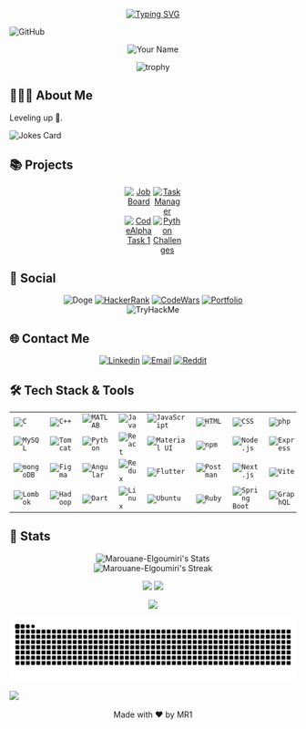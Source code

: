 <!-- Header -->
<div align="center">

[![Typing SVG](https://readme-typing-svg.demolab.com?font=Fira+Code&size=22&pause=1000&color=A425C8&background=0D1A3373&center=true&random=false&width=435&lines=Welcome+to+my+labyrinth+%F0%9F%98%8A;Thank+you+for+your+visit+%F0%9F%A4%9D)](https://git.io/typing-svg)

</div>


![GitHub](https://img.shields.io/github/followers/Marouane-Elgoumiri.svg?style=social&label=Follow&maxAge=2592000])
<p align="center">
  <img src="https://res.cloudinary.com/dtp0lqhke/image/upload/v1711840066/1704226025220_lfs7uf.jpg" alt="Your Name">
</p>
<div align="center">

![trophy](https://github-profile-trophy.vercel.app/?username=Marouane-Elgoumiri&row=1&column=8&no-bg=true&theme=radical)

</div>

<!-- About Me -->
## 🧑🏻‍💻 About Me
Leveling up 🚀.

<!-- Markdown -->

![Jokes Card](https://readme-jokes.vercel.app/api)

<!-- Projects -->
## 📚 Projects

<div align="center">
  <div style="display: flex; justify-content: center;">
    <a href="https://github.com/Marouane-Elgoumiri/job_board">
      <img src="https://github-readme-stats.vercel.app/api/pin/?username=Marouane-Elgoumiri&repo=job_board&theme=tokyonight" alt="Job Board" style="max-width: 50px;">
    </a>
    <a href="https://github.com/Marouane-Elgoumiri/task_manager">
      <img src="https://github-readme-stats.vercel.app/api/pin/?username=Marouane-Elgoumiri&repo=task_manager&theme=tokyonight" alt="Task Manager" style="max-width: 50px;">
    </a>
  </div>
  <div style="display: flex; justify-content: center;">
    <a href="https://github.com/Marouane-Elgoumiri/CodeAlpha_task1">
      <img src="https://github-readme-stats.vercel.app/api/pin/?username=Marouane-Elgoumiri&repo=CodeAlpha_task1&theme=tokyonight" alt="CodeAlpha Task 1" style="max-width: 50px;">
    </a>
    <a href="https://github.com/Marouane-Elgoumiri/Python_Challenges">
      <img src="https://github-readme-stats.vercel.app/api/pin/?username=Marouane-Elgoumiri&repo=Python_Challenges&theme=tokyonight" alt="Python Challenges" style="max-width: 50px;">
    </a>
  </div>
</div>




<!-- Contact Me -->
## 🛜 Social
<div align="center">
	
![Doge](https://git.io/Doge)
[![HackerRank](https://img.shields.io/badge/-Hackerrank-2EC866?style=for-the-badge&logo=HackerRank&logoColor=white)](https://www.hackerrank.com/profile/marouane_elgoum1)
[![CodeWars](https://img.shields.io/badge/Codewars-B1361E?style=for-the-badge&logo=Codewars&logoColor=white)](https://www.codewars.com/users/_MR1_)
[![Portfolio](https://img.shields.io/badge/website-000000?style=for-the-badge&logo=About.me&logoColor=white)](https://marouane-elgoumiri.github.io/portfolio/)<br/>
<img src="https://tryhackme-badges.s3.amazonaws.com/marouane.elgoumi.png" alt="TryHackMe">


</div>

## 🌐 Contact Me 

<div align="center">
	
[![Linkedin](https://img.shields.io/badge/LinkedIn-0077B5?style=for-the-badge&logo=linkedin&logoColor=white)](https://www.linkedin.com/in/marwan-el-goumiri/)
[![Email](https://img.shields.io/badge/Gmail-D14836?style=for-the-badge&logo=gmail&logoColor=white)](mailto:Mar.Elgoumiri@hotmail.com)
[![Reddit](https://img.shields.io/badge/Reddit-%23FF4500.svg?style=for-the-badge&logo=Reddit&logoColor=white)](https://www.reddit.com/user/VonWaffe/)

</div>

## 🛠️ Tech Stack & Tools
<div align="center">
	<table>
		<tr>
			<td><code><img width="70" src="https://user-images.githubusercontent.com/25181517/192106070-46255bcf-65e6-4c6b-a296-bf8d0d8fb2a7.png" alt="C" title="C"/></code></td>
			<td><code><img width="70" src="https://user-images.githubusercontent.com/25181517/192106073-90fffafe-3562-4ff9-a37e-c77a2da0ff58.png" alt="C++" title="C++"/></code></td>
			<td><code><img width="70" src="https://user-images.githubusercontent.com/25181517/192106593-610ee31c-995e-4f24-b8e1-0f18eead6fae.png" alt="MATLAB" title="MATLAB"/></code></td>
			<td><code><img width="70" src="https://user-images.githubusercontent.com/25181517/117201156-9a724800-adec-11eb-9a9d-3cd0f67da4bc.png" alt="Java" title="Java"/></code></td>
			<td><code><img width="70" src="https://user-images.githubusercontent.com/25181517/117447155-6a868a00-af3d-11eb-9cfe-245df15c9f3f.png" alt="JavaScript" title="JavaScript"/></code></td>
			<td><code><img width="70" src="https://user-images.githubusercontent.com/25181517/192158954-f88b5814-d510-4564-b285-dff7d6400dad.png" alt="HTML" title="HTML"/></code></td>
			<td><code><img width="70" src="https://user-images.githubusercontent.com/25181517/183898674-75a4a1b1-f960-4ea9-abcb-637170a00a75.png" alt="CSS" title="CSS"/></code></td>
			<td><code><img width="70" src="https://user-images.githubusercontent.com/25181517/183570228-6a040b9f-3ddf-47a2-a201-743121dac664.png" alt="php" title="php"/></code></td>
		</tr>
		<tr>
			<td><code><img width="70" src="https://user-images.githubusercontent.com/25181517/183896128-ec99105a-ec1a-4d85-b08b-1aa1620b2046.png" alt="MySQL" title="MySQL"/></code></td>
			<td><code><img width="70" src="https://user-images.githubusercontent.com/25181517/183894676-137319b5-1364-4b6a-ba4f-e9fc94ddc4aa.png" alt="Tomcat" title="Tomcat"/></code></td>
			<td><code><img width="70" src="https://user-images.githubusercontent.com/25181517/183423507-c056a6f9-1ba8-4312-a350-19bcbc5a8697.png" alt="Python" title="Python"/></code></td>
			<td><code><img width="70" src="https://user-images.githubusercontent.com/25181517/183897015-94a058a6-b86e-4e42-a37f-bf92061753e5.png" alt="React" title="React"/></code></td>
			<td><code><img width="70" src="https://user-images.githubusercontent.com/25181517/189716630-fe6c084c-6c66-43af-aa49-64c8aea4a5c2.png" alt="Material UI" title="Material UI"/></code></td>
			<td><code><img width="70" src="https://user-images.githubusercontent.com/25181517/121401671-49102800-c959-11eb-9f6f-74d49a5e1774.png" alt="npm" title="npm"/></code></td>
			<td><code><img width="70" src="https://user-images.githubusercontent.com/25181517/183568594-85e280a7-0d7e-4d1a-9028-c8c2209e073c.png" alt="Node.js" title="Node.js"/></code></td>
			<td><code><img width="70" src="https://user-images.githubusercontent.com/25181517/183859966-a3462d8d-1bc7-4880-b353-e2cbed900ed6.png" alt="Express" title="Express"/></code></td>
		</tr>
		<tr>
			<td><code><img width="70" src="https://user-images.githubusercontent.com/25181517/182884177-d48a8579-2cd0-447a-b9a6-ffc7cb02560e.png" alt="mongoDB" title="mongoDB"/></code></td>
			<td><code><img width="70" src="https://user-images.githubusercontent.com/25181517/189715289-df3ee512-6eca-463f-a0f4-c10d94a06b2f.png" alt="Figma" title="Figma"/></code></td>
			<td><code><img width="70" src="https://user-images.githubusercontent.com/25181517/183890595-779a7e64-3f43-4634-bad2-eceef4e80268.png" alt="Angular" title="Angular"/></code></td>
			<td><code><img width="70" src="https://user-images.githubusercontent.com/25181517/187896150-cc1dcb12-d490-445c-8e4d-1275cd2388d6.png" alt="Redux" title="Redux"/></code></td>
			<td><code><img width="70" src="https://user-images.githubusercontent.com/25181517/186150365-da1eccce-6201-487c-8649-45e9e99435fd.png" alt="Flutter" title="Flutter"/></code></td>
			<td><code><img width="70" src="https://user-images.githubusercontent.com/25181517/192109061-e138ca71-337c-4019-8d42-4792fdaa7128.png" alt="Postman" title="Postman"/></code></td>
			<td><code><img width="70" src="https://github.com/marwin1991/profile-technology-icons/assets/136815194/5f8c622c-c217-4649-b0a9-7e0ee24bd704" alt="Next.js" title="Next.js"/></code></td>
			<td><code><img width="70" src="https://github-production-user-asset-6210df.s3.amazonaws.com/62091613/261395532-b40892ef-efb8-4b0e-a6b5-d1cfc2f3fc35.png" alt="Vite" title="Vite"/></code></td>
		</tr>
		<tr>
			<td><code><img width="70" src="https://user-images.githubusercontent.com/25181517/190229463-87fa862f-ccf0-48da-8023-940d287df610.png" alt="Lombok" title="Lombok"/></code></td>
			<td><code><img width="70" src="https://github.com/marwin1991/profile-technology-icons/assets/136815194/c7f2fa08-bb92-4898-a73e-b206be6bd573" alt="Hadoop" title="Hadoop"/></code></td>
			<td><code><img width="70" src="https://user-images.githubusercontent.com/25181517/186150304-1568ffdf-4c62-4bdc-9cf1-8d8efcea7c5b.png" alt="Dart" title="Dart"/></code></td>
			<td><code><img width="70" src="https://github.com/marwin1991/profile-technology-icons/assets/76662862/2481dc48-be6b-4ebb-9e8c-3b957efe69fa" alt="Linux" title="Linux"/></code></td>
			<td><code><img width="70" src="https://user-images.githubusercontent.com/25181517/186884153-99edc188-e4aa-4c84-91b0-e2df260ebc33.png" alt="Ubuntu" title="Ubuntu"/></code></td>
			<td><code><img width="70" src="https://user-images.githubusercontent.com/25181517/192603745-7d34df9e-7756-4756-a539-6a61badf7a80.png" alt="Ruby" title="Ruby"/></code></td>
			<td><code><img width="70" src="https://user-images.githubusercontent.com/25181517/183891303-41f257f8-6b3d-487c-aa56-c497b880d0fb.png" alt="Spring Boot" title="Spring Boot"/></code></td>
			<td><code><img width="70" src="https://user-images.githubusercontent.com/25181517/192107856-aa92c8b1-b615-47c3-9141-ed0d29a90239.png" alt="GraphQL" title="GraphQL"/></code></td>
		</tr>
	</table>
</div>

## 🌠 Stats
<div align="center">
<img src="https://github-readme-stats.vercel.app/api?username=Marouane-Elgoumiri&theme=tokyonight&show_icons=true&hide_border=false&count_private=true" alt="Marouane-Elgoumiri's Stats">
<br/>
    
<img src="https://github-readme-streak-stats.herokuapp.com/?user=Marouane-Elgoumiri&theme=tokyonight&hide_border=false" alt="Marouane-Elgoumiri's Streak">
<br/>
    
![](http://github-profile-summary-cards.vercel.app/api/cards/repos-per-language?username=Marouane-Elgoumiri&theme=tokyonight)
![](http://github-profile-summary-cards.vercel.app/api/cards/most-commit-language?username=Marouane-Elgoumiri&theme=tokyonight)
<br/>

![](http://github-profile-summary-cards.vercel.app/api/cards/profile-details?username=Marouane-Elgoumiri&theme=tokyonight)

</div>

![Snake animation](https://raw.githubusercontent.com/Marouane-Elgoumiri/Marouane-Elgoumiri/output/github-contribution-grid-snake-dark.svg)

<a href="https://visitcount.itsvg.in">
  <img src="https://visitcount.itsvg.in/api?id=Marouane-Elgoumiri&label=Profile%20Views&color=11&icon=5&pretty=true" />
</a>

<!-- Footer -->
<footer>
  <p align="center">Made with ❤️ by MR1</p>
</footer>
